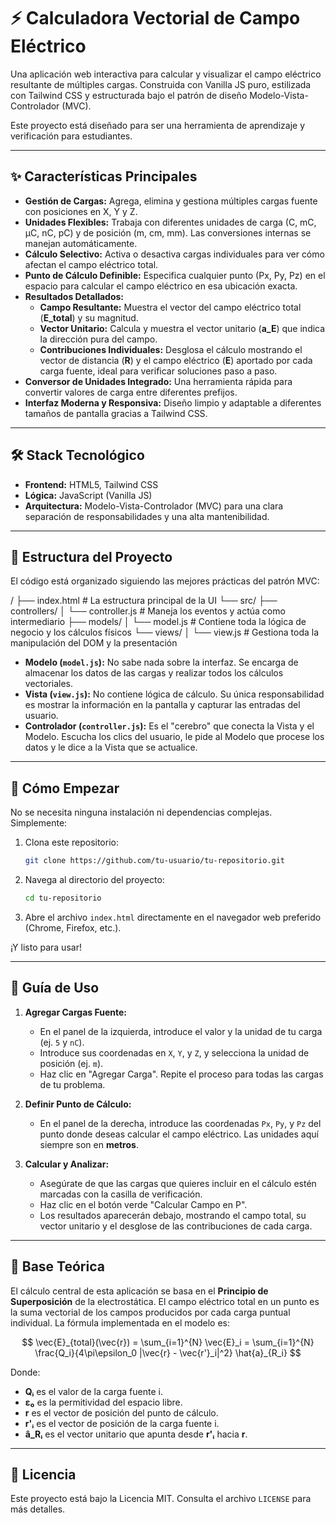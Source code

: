 # ⚡ Calculadora Vectorial de Campo Eléctrico

Una aplicación web interactiva para calcular y visualizar el campo eléctrico resultante de múltiples cargas. Construida con Vanilla JS puro, estilizada con Tailwind CSS y estructurada bajo el patrón de diseño Modelo-Vista-Controlador (MVC).

Este proyecto está diseñado para ser una herramienta de aprendizaje y verificación para estudiantes.

---

## ✨ Características Principales

*   **Gestión de Cargas:** Agrega, elimina y gestiona múltiples cargas fuente con posiciones en X, Y y Z.
*   **Unidades Flexibles:** Trabaja con diferentes unidades de carga (C, mC, μC, nC, pC) y de posición (m, cm, mm). Las conversiones internas se manejan automáticamente.
*   **Cálculo Selectivo:** Activa o desactiva cargas individuales para ver cómo afectan el campo eléctrico total.
*   **Punto de Cálculo Definible:** Especifica cualquier punto (Px, Py, Pz) en el espacio para calcular el campo eléctrico en esa ubicación exacta.
*   **Resultados Detallados:**
    *   **Campo Resultante:** Muestra el vector del campo eléctrico total (**E_total**) y su magnitud.
    *   **Vector Unitario:** Calcula y muestra el vector unitario (**a_E**) que indica la dirección pura del campo.
    *   **Contribuciones Individuales:** Desglosa el cálculo mostrando el vector de distancia (**R**) y el campo eléctrico (**E**) aportado por cada carga fuente, ideal para verificar soluciones paso a paso.
*   **Conversor de Unidades Integrado:** Una herramienta rápida para convertir valores de carga entre diferentes prefijos.
*   **Interfaz Moderna y Responsiva:** Diseño limpio y adaptable a diferentes tamaños de pantalla gracias a Tailwind CSS.

---

## 🛠️ Stack Tecnológico

*   **Frontend:** HTML5, Tailwind CSS
*   **Lógica:** JavaScript (Vanilla JS)
*   **Arquitectura:** Modelo-Vista-Controlador (MVC) para una clara separación de responsabilidades y una alta mantenibilidad.

---

## 📂 Estructura del Proyecto

El código está organizado siguiendo las mejores prácticas del patrón MVC:

/
├── index.html # La estructura principal de la UI
└── src/
├── controllers/
│ └── controller.js # Maneja los eventos y actúa como intermediario
├── models/
│ └── model.js # Contiene toda la lógica de negocio y los cálculos físicos
└── views/
│ └── view.js # Gestiona toda la manipulación del DOM y la presentación


*   **Modelo (`model.js`):** No sabe nada sobre la interfaz. Se encarga de almacenar los datos de las cargas y realizar todos los cálculos vectoriales.
*   **Vista (`view.js`):** No contiene lógica de cálculo. Su única responsabilidad es mostrar la información en la pantalla y capturar las entradas del usuario.
*   **Controlador (`controller.js`):** Es el "cerebro" que conecta la Vista y el Modelo. Escucha los clics del usuario, le pide al Modelo que procese los datos y le dice a la Vista que se actualice.

---

## 🚀 Cómo Empezar

No se necesita ninguna instalación ni dependencias complejas. Simplemente:

1.  Clona este repositorio:
    ```bash
    git clone https://github.com/tu-usuario/tu-repositorio.git
    ```
2.  Navega al directorio del proyecto:
    ```bash
    cd tu-repositorio
    ```
3.  Abre el archivo `index.html` directamente en el navegador web preferido (Chrome, Firefox, etc.).

¡Y listo para usar!

---

## 📖 Guía de Uso

1.  **Agregar Cargas Fuente:**
    *   En el panel de la izquierda, introduce el valor y la unidad de tu carga (ej. `5` y `nC`).
    *   Introduce sus coordenadas en `X`, `Y`, y `Z`, y selecciona la unidad de posición (ej. `m`).
    *   Haz clic en "Agregar Carga". Repite el proceso para todas las cargas de tu problema.

2.  **Definir Punto de Cálculo:**
    *   En el panel de la derecha, introduce las coordenadas `Px`, `Py`, y `Pz` del punto donde deseas calcular el campo eléctrico. Las unidades aquí siempre son en **metros**.

3.  **Calcular y Analizar:**
    *   Asegúrate de que las cargas que quieres incluir en el cálculo estén marcadas con la casilla de verificación.
    *   Haz clic en el botón verde "Calcular Campo en P".
    *   Los resultados aparecerán debajo, mostrando el campo total, su vector unitario y el desglose de las contribuciones de cada carga.

---

## 🔬 Base Teórica

El cálculo central de esta aplicación se basa en el **Principio de Superposición** de la electrostática. El campo eléctrico total en un punto es la suma vectorial de los campos producidos por cada carga puntual individual. La fórmula implementada en el modelo es:

$$ \vec{E}_{total}(\vec{r}) = \sum_{i=1}^{N} \vec{E}_i = \sum_{i=1}^{N} \frac{Q_i}{4\pi\epsilon_0 |\vec{r} - \vec{r'}_i|^2} \hat{a}_{R_i} $$

Donde:
-   **Qᵢ** es el valor de la carga fuente i.
-   **ε₀** es la permitividad del espacio libre.
-   **r** es el vector de posición del punto de cálculo.
-   **r'ᵢ** es el vector de posición de la carga fuente i.
-   **â_Rᵢ** es el vector unitario que apunta desde **r'ᵢ** hacia **r**.

---

## 📄 Licencia

Este proyecto está bajo la Licencia MIT. Consulta el archivo `LICENSE` para más detalles.
